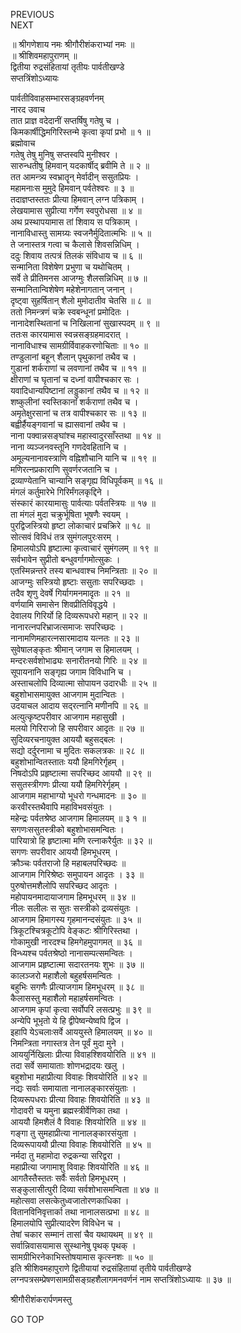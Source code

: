 PREVIOUS  
NEXT  
  
॥ श्रीगणेशाय नमः श्रीगौरीशंकराभ्यां नमः ॥  
॥ श्रीशिवमहापुराणम् ॥  
द्वितीया रुद्रसंहितायां तृतीयः पार्वतीखण्डे  
सप्तत्रिंशोऽध्यायः  
  
पार्वतीविवाहसम्भारसङ्‌ग्रहवर्णनम्  
नारद उवाच  
तात प्राज्ञ वदेदानीं सप्तर्षिषु गतेषु च ।  
किमकार्षीद्धिमगिरिस्तन्मे कृत्वा कृपां प्रभो ॥ १ ॥  
ब्रह्मोवाच  
गतेषु तेषु मुनिषु सप्तस्वपि मुनीश्वर ।  
सारुन्धतीषु हिमवान् यदकार्षीद्‌ ब्रवीमि ते ॥ २ ॥  
तत आमन्त्र्य स्वभ्रातॄन् मेर्वादीन् ससुतप्रियः ।  
महामनाःस मुमुदे हिमवान् पर्वतेश्वरः ॥ ३ ॥  
तदाज्ञप्तस्ततः प्रीत्या हिमवान् लग्न पत्रिकाम् ।  
लेखयामास सुप्रीत्या गर्गेण स्वपुरोधसा ॥ ४ ॥  
अथ प्रस्थापयामास तां शिवाय स पत्रिकाम् ।  
नानाविधास्तु सामग्र्यः स्वजनैर्मुदितात्मभिः ॥ ५ ॥  
ते जनास्तत्र गत्वा च कैलासे शिवसन्निधिम् ।  
ददुः शिवाय तत्पत्रं तिलकं संविधाय च ॥ ६ ॥  
सन्मानिता विशेषेण प्रभुणा च यथोचितम् ।  
सर्वे ते प्रीतिमनस आजग्मुः शैलसन्निधिम् ॥ ७ ॥  
सन्मानितान्विशेषेण महेशेनागतान् जनान् ।  
दृष्ट्वा सुहर्षितान् शैलो मुमोदातीव चेतसि ॥ ८ ॥  
ततो निमन्त्रणं चक्रे स्वबन्धूनां प्रमोदितः ।  
नानादेशस्थितानां च निखिलानां सुखास्पदम् ॥ ९ ॥  
ततःस कारयामास स्वन्नसङ्‌ग्रहमादरात् ।  
नानाविधाश्च सामग्रीर्विवाहकरणोचिताः ॥ १० ॥  
तण्डुलानां बहून् शैलान् पृथुकानां तथैव च ।  
गुडानां शर्कराणां च लवणानां तथैव च ॥ ११ ॥  
क्षीराणां च घृतानां च दध्नां वापीश्चकार सः ।  
यवादिधान्यपिष्टानां लड्डुकानां तथैव च ॥ १२ ॥  
शष्कुलीनां स्वस्तिकानां शर्कराणां तथैव च ।  
अमृतेक्षुरसानां च तत्र वापीश्चकार सः ॥ १३ ॥  
बह्वीर्हैयङ्‌गवानां च ह्यासवानां तथैव च ।  
नाना पक्वान्नसङ्‌घांश्च महास्वादुरसाँस्तथा ॥ १४ ॥  
नाना व्यञ्जनवस्तूनि गणदेवहितानि च ।  
अमूल्यनानावस्त्राणि वह्निशौचानि यानि च ॥ १९ ॥  
मणिरत्नप्रकाराणि सुवर्णरजतानि च ।  
द्रव्याण्येतानि चान्यानि सङ्‌गृह्य विधिपूर्वकम् ॥ १६ ॥  
मंगलं कर्तुमारेभे गिरिर्मंगलकृद्दिने ।  
संस्कारं कारयामासुः पार्वत्याः पर्वतस्त्रियः ॥ १७ ॥  
ता मंगलं मुदा चक्रुर्भूषिता भूषणैः स्वयम् ।  
पुरद्विजस्त्रियो हृष्टा लोकाचारं प्रचक्रिरे ॥ १८ ॥  
सोत्सवं विविधं तत्र सुमंगलपुरःसरम् ।  
हिमालयोऽपि हृष्टात्मा कृत्वाचारं सुमंगलम् ॥ १९ ॥  
सर्वभावेन सुप्रीतो बन्धुवर्गागमोत्सुकः ।  
एतस्मिन्नन्तरे तस्य बान्धवाश्च निमन्त्रिताः ॥ २० ॥  
आजग्मुः सस्त्रियो हृष्टाः ससुताः सपरिच्छदाः ।  
तदैव शृणु देवर्षे गिर्यागमनमादृतः ॥ २१ ॥  
वर्णयामि समासेन शिवप्रीतिविवृद्धये ।  
देवालय गिरिर्यो हि दिव्यरूपधरो महान् ॥ २२ ॥  
नानारत्नपरिभ्राजत्समाजः सपरिच्छदः ।  
नानामणिमहारत्नसारमादाय यत्नतः ॥ २३ ॥  
सुवेषालङ्‌कृतः श्रीमान् जगाम स हिमालयम् ।  
मन्दरःसर्वशोभाढ्यः सनारीतनयो गिरिः ॥ २४ ॥  
सूपायनानि सङ्‌गृह्य जगाम विविधानि च ।  
अस्ताचलोपि दिव्यात्मा सोपायन उदारधीः ॥ २५ ॥  
बहुशोभासमायुक्त आजगाम मुदान्वितः ।  
उदयाचल आदाय सद्‌रत्नानि मणीनपि ॥ २६ ॥  
अत्युत्कृष्टपरीवार आजगाम महासुखी ।  
मलयो गिरिराजो हि सपरीवार आदृतः ॥ २७ ॥  
सुदिव्यरचनायुक्त आययौ बहुसद्‌बलः ।  
सद्यो दर्दुरनामा च मुदितः सकलत्रकः ॥ २८ ॥  
बहुशोभान्वितस्तातः ययौ हिमगिरेर्गृहम् ।  
निषदोऽपि प्रहृष्टात्मा सपरिच्छद आययौ ॥ २९ ॥  
ससुतस्त्रीगणः प्रीत्या ययौ हिमगिरेर्गृहम् ।  
आजगाम महाभाग्यो भूधरो गन्धमादनः ॥ ३० ॥  
करवीरस्तथैवापि महाविभवसंयुतः ।  
महेन्द्रः पर्वतश्रेष्ठ आजगाम हिमालयम् ॥ ३ १ ॥  
सगणःससुतस्त्रीको बहुशोभासमन्वितः ।  
पारियात्रो हि हृष्टात्मा मणि रत्नाकरैर्युतः ॥ ३२ ॥  
सगणः सपरीवार आययौ हिमभूधरम् ।  
क्रौञ्चः पर्वतराजो हि महाबलपरिच्छदः ॥  
आजगाम गिरिश्रेष्ठः समुपायन आदृतः । ३३ ॥  
पुरुषोत्तमशैलोपि सपरिच्छद आदृतः ।  
महोपायनमादायाजगाम हिमभूधरम् ॥ ३४ ॥  
नीलः सलीलः स सुतः सस्त्रीको द्रव्यसंयुतः ।  
आजगाम हिमागस्य गृहमानन्दसंयुतः ॥ ३५ ॥  
त्रिकूटश्चित्रकूटोपि वेङ्‌कटः श्रीगिरिस्तथा ।  
गोकामुखी नारदश्च हिमगेहमुपागमत् ॥ ३६ ॥  
विन्ध्यश्च पर्वतश्रेष्ठो नानासम्पत्समन्वितः ।  
आजगाम प्रहृष्टात्मा सदारतनयः शुभः ॥ ३७ ॥  
कालञ्जरो महाशैलो बहुहर्षसमन्वितः ।  
बहुभिः सगणैः प्रीत्याजगाम हिमभूधरम् ॥ ३८ ॥  
कैलासस्तु महाशैलो महाहर्षसमन्वितः ।  
आजगाम कृपां कृत्वा सर्वोपरि लसत्प्रभुः ॥ ३९ ॥  
अन्येपि भूभृतो ये हि द्वीपेष्वन्येष्वपि द्विज ।  
इहापि येऽचलाःसर्वे आययुस्ते हिमालयम् ॥ ४० ॥  
निमन्त्रिता नगास्तत्र तेन पूर्वं मुदा मुने ।  
आययुर्निखिलाः प्रीत्या विवाहश्शिवयोरिति ॥ ४१ ॥  
तदा सर्वे समायाताः शोणभद्रादयः खलु ।  
बहुशोभा महाप्रीत्या विवाहः शिवयोरिति ॥ ४२ ॥  
नद्यः सर्वाः समायाता नानालङ्‌कारसंयुताः ।  
दिव्यरूपधराः प्रीत्या विवाहः शिवयोरिति ॥ ४३ ॥  
गोदावरी च यमुना ब्रह्मस्त्रीर्वेणिका तथा ।  
आययौ हिमशैलं वै विवाहः शिवयोरिति ॥ ४४ ॥  
गङ्‌गा तु सुमहाप्रीत्या नानालङ्‌कारसंयुता ।  
दिव्यरूपाययौ प्रीत्या विवाहः शिवयोरिति ॥ ४५ ॥  
नर्मदा तु महामोदा रुद्रकन्या सरिद्वरा ।  
महाप्रीत्या जगामाशु विवाहः शिवयोरिति ॥ ४६ ॥  
आगतैस्तैस्ततः सर्वैः सर्वतो हिमभूधरम् ।  
सङ्‌कुलासीत्पुरी दिव्या सर्वशोभासमन्विता ॥ ४७ ॥  
महोत्सवा लसत्केतुध्वजातोरणकाधिका ।  
वितानविनिवृत्तार्का तथा नानालसत्प्रभा ॥ ४८ ॥  
हिमालयोपि सुप्रीत्यादरेण विविधेन च ।  
तेषां चकार सम्मानं तासां चैव यथायथम् ॥ ४९ ॥  
सर्वान्निवासयामास सुस्थानेषु पृथक् पृथक् ।  
सामग्रीभिरनेकाभिस्तोषयामास कृत्स्नशः ॥ ५० ॥  
इति श्रीशिवमहापुराणे द्वितीयायां रुद्रसंहितायां तृतीये पार्वतीखण्डे  
लग्नपत्रसम्प्रेषणसामग्रीसङ्‌ग्रहशैलागमनवर्णनं नाम सप्तत्रिंशोऽध्यायः ॥ ३७ ॥  
  
  
श्रीगौरीशंकरार्पणमस्तु  
  
GO TOP
